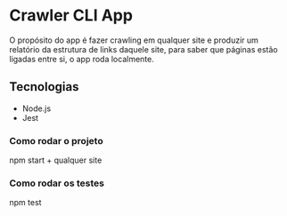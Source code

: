 # Crawler CLI App

O propósito do app é fazer crawling em qualquer site e produzir um relatório da estrutura de links daquele site, para saber que páginas estão ligadas entre si, o app roda localmente.

## Tecnologias

* Node.js
* Jest

### Como rodar o projeto

npm start + qualquer site

### Como rodar os testes

npm test